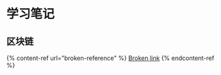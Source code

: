 # 学习笔记

## 区块链

{% content-ref url="broken-reference" %}
[Broken link](broken-reference)
{% endcontent-ref %}

